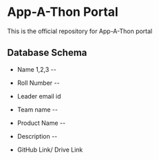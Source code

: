 # App-A-Thon Portal

This is the official repository for App-A-Thon portal

## Database Schema

* Name 1,2,3 --

* Roll Number -- 

* Leader email id

* Team name -- 

* Product Name --

* Description --

* GitHub Link/ Drive Link

